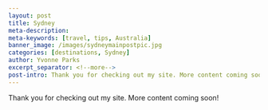 ```yaml
---
layout: post
title: Sydney
meta-description:
meta-keywords: [travel, tips, Australia]
banner_image: /images/sydneymainpostpic.jpg
categories: [destinations, Sydney]
author: Yvonne Parks
excerpt_separator: <!--more-->
post-intro: Thank you for checking out my site. More content coming soon!
---
```


Thank you for checking out my site. More content coming soon!
